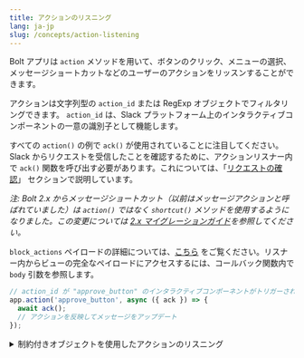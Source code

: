 ```yaml
---
title: アクションのリスニング
lang: ja-jp
slug: /concepts/action-listening
---
```


Bolt アプリは `action` メソッドを用いて、ボタンのクリック、メニューの選択、メッセージショートカットなどのユーザーのアクションをリッスンすることができます。

アクションは文字列型の `action_id` または RegExp オブジェクトでフィルタリングできます。 `action_id` は、Slack プラットフォーム上のインタラクティブコンポーネントの一意の識別子として機能します。 

すべての `action()` の例で `ack()` が使用されていることに注目してください。Slack からリクエストを受信したことを確認するために、アクションリスナー内で `ack()` 関数を呼び出す必要があります。これについては、「[リクエストの確認](/concepts/acknowledge)」 セクションで説明しています。

*注: Bolt 2.x からメッセージショートカット（以前はメッセージアクションと呼ばれていました）は `action()` ではなく `shortcut()` メソッドを使用するようになりました。この変更については [2.x マイグレーションガイド](/migration/migration-v2)を参照してください。*

`block_actions` ペイロードの詳細については、[こちら](https://api.slack.com/reference/interaction-payloads) をご覧ください。リスナー内からビューの完全なペイロードにアクセスするには、コールバック関数内で `body` 引数を参照します。

```javascript
// action_id が "approve_button" のインタラクティブコンポーネントがトリガーされる毎にミドルウェアが呼び出される
app.action('approve_button', async ({ ack }) => {
  await ack();
  // アクションを反映してメッセージをアップデート
});
```

<details>
<summary>
制約付きオブジェクトを使用したアクションのリスニング
</summary>

制約付きのオブジェクトを使って、 `callback_id` 、 `block_id` 、および `action_id` (またはそれらの組み合わせ) をリッスンすることができます。オブジェクト内の制約には、文字列型または RegExp オブジェクトを使用できます。


```javascript
// action_id が 'select_user' と一致し、block_id が 'assign_ticket' と一致する場合のみミドルウェアが呼び出される
app.action({ action_id: 'select_user', block_id: 'assign_ticket' },
  async ({ body, client, ack, logger }) => {
    await ack();
    try {
      if (body.message) {
        const result = await client.reactions.add({
          name: 'white_check_mark',
          timestamp: body.message.ts,
          channel: body.channel.id
        });

        logger.info(result);
      }
    }
    catch (error) {
      logger.error(error);
    }
  });
```

</details>